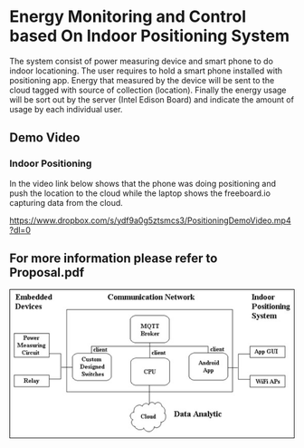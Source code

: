 # Energy Monitoring and Control based On Indoor Positioning System
The system consist of power measuring device and smart phone to do indoor locationing. The user requires to hold a smart phone installed with positioning app. Energy that measured by the device will be sent to the cloud tagged with source of collection (location). Finally the energy usage will be sort out by the server (Intel Edison Board) and indicate the amount of usage by each individual user.

## Demo Video
### Indoor Positioning
In the video link below shows that the phone was doing positioning and push the location to the cloud while the laptop shows the freeboard.io capturing data from the cloud.

https://www.dropbox.com/s/ydf9a0g5ztsmcs3/PositioningDemoVideo.mp4?dl=0

## For more information please refer to Proposal.pdf

![alt text](https://github.com/Refreshdom/Energy_monitoring_based_on_indoor_position/blob/master/Overall_system.jpg)
